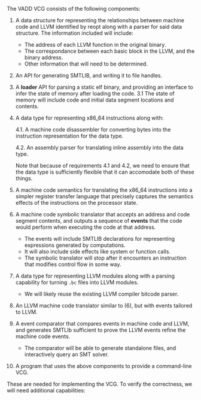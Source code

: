 The VADD VCG consists of the following components:

1. A data structure for representing the relationships between machine code and
   LLVM identified by reopt along with a parser for said data structure.  The
   information included will include:
   - The address of each LLVM function in the original binary.
   - The correspondance between each basic block in the LLVM, and the binary address.
   - Other information that will need to be determined.
2. An API for generating SMTLIB, and writing it to file handles.
3. A **loader** API for parsing a static elf binary, and providing an interface
  to infer the state of memory after loading the code.
  3.1 The state of memory will include code and initial data segment locations
       and contents.
4. A data type for representing x86_64 instructions along with:

   4.1. A machine code disassembler for converting bytes into the
    instruction representation for the data type.

   4.2. An assembly parser for translating inline assembly into the data type.

   Note that because of requirements 4.1 and 4.2, we need to ensure that the data
   type is sufficiently flexible that it can accomodate both of these things.

5. A machine code semantics for translating the x86_64 instructions into a simpler
   register transfer language that precisely captures the semantics effects of the
   instructions on the processor state.

6. A machine code symbolic translator that accepts an address and code segment
   contents, and outputs a sequence of **events** that the code would
   perform when executing the code at that address.
   - The events will include SMTLIB declarations for representing
     expressions generated by computations.
   - It will also include side effects like system or function calls.
   - The symbolic translator will stop after it encounters an instruction
     that modifies control flow in some way.

7. A data type for representing LLVM modules along with a parsing capability for turning
   `.bc` files into LLVM modules.

   - We will likely reuse the existing LLVM compiler bitcode parser.

8. An LLVM machine code translator similar to (6), but with events tailored
   to LLVM.

9. A event comparator that compares events in machine code and LLVM, and generates
   SMTLIb sufficient to prove the LLVM events refine the machine code events.
   - The comparator will be able to generate standalone files, and interactively
     query an SMT solver.

10. A program that uses the above components to provide a command-line VCG.

These are needed for implementing the VCG.  To verify the correctness,
we will need additional capabilities: